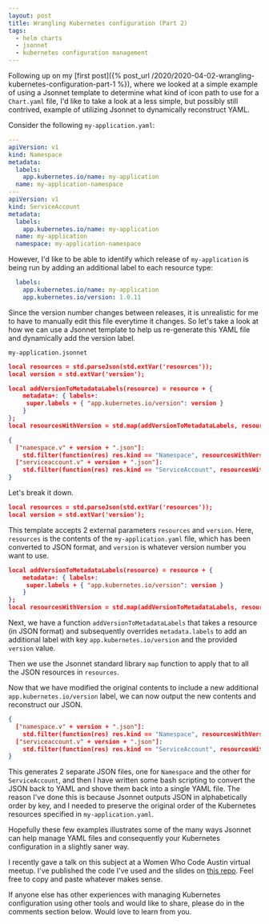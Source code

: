 ```yaml
---
layout: post
title: Wrangling Kubernetes configuration (Part 2)
tags:
  - helm charts
  - jsonnet
  - kubernetes configuration management
---
```


Following up on my [first post]({% post_url /2020/2020-04-02-wrangling-kubernetes-configuration-part-1 %}), where we looked at a simple example of using a Jsonnet template to determine what kind of icon path to use for a `Chart.yaml` file, I'd like to take a look at a less simple, but possibly still contrived, example of utilizing Jsonnet to dynamically reconstruct YAML.

Consider the following `my-application.yaml`:

```yaml
---
apiVersion: v1
kind: Namespace
metadata:
  labels:
    app.kubernetes.io/name: my-application
  name: my-application-namespace
---
apiVersion: v1
kind: ServiceAccount
metadata:
  labels:
    app.kubernetes.io/name: my-application
  name: my-application
  namespace: my-application-namespace
```

However, I'd like to be able to identify which release of `my-application` is being run by adding an additional label to each resource type:

```yaml
  labels:
    app.kubernetes.io/name: my-application
    app.kubernetes.io/version: 1.0.11
```

Since the version number changes between releases, it is unrealistic for me to have to manually edit this file everytime it changes. So let's take a look at how we can use a Jsonnet template to help us re-generate this YAML file and dynamically add the version label.

`my-application.jsonnet`
```json
local resources = std.parseJson(std.extVar('resources'));
local version = std.extVar('version');

local addVersionToMetadataLabels(resource) = resource + {
	metadata+: { labels+:
	 super.labels + { "app.kubernetes.io/version": version }
	}
};
local resourcesWithVersion = std.map(addVersionToMetadataLabels, resources);

{
  ["namespace.v" + version + ".json"]:
    std.filter(function(res) res.kind == "Namespace", resourcesWithVersion)[0],
  ["serviceaccount.v" + version + ".json"]:
    std.filter(function(res) res.kind == "ServiceAccount", resourcesWithVersion)[0]
}
```

Let's break it down.

```json
local resources = std.parseJson(std.extVar('resources'));
local version = std.extVar('version');
```

This template accepts 2 external parameters `resources` and `version`. Here, `resources` is the contents of the `my-application.yaml` file, which has been converted to JSON format, and `version` is whatever version number you want to use.

```json
local addVersionToMetadataLabels(resource) = resource + {
	metadata+: { labels+:
	 super.labels + { "app.kubernetes.io/version": version }
	}
};
local resourcesWithVersion = std.map(addVersionToMetadataLabels, resources);
```

Next, we have a function `addVersionToMetadataLabels` that takes a resource (in JSON format) and subsequently overrides `metadata.labels` to add an additional label with key `app.kubernetes.io/version` and the provided `version` value.

Then we use the Jsonnet standard library `map` function to apply that to all the JSON resources in `resources`.

Now that we have modified the original contents to include a new additional `app.kubernetes.io/version` label, we can now output the new contents and reconstruct our JSON.

```json
{
  ["namespace.v" + version + ".json"]:
    std.filter(function(res) res.kind == "Namespace", resourcesWithVersion)[0],
  ["serviceaccount.v" + version + ".json"]:
    std.filter(function(res) res.kind == "ServiceAccount", resourcesWithVersion)[0]
}
```

This generates 2 separate JSON files, one for `Namespace` and the other for `ServiceAccount`, and then I have written some bash scripting to convert the JSON back to YAML and shove them back into a single YAML file. The reason I've done this is because Jsonnet outputs JSON in alphabetically order by key, and I needed to preserve the original order of the Kubernetes resources specified in `my-application.yaml`.

Hopefully these few examples illustrates some of the many ways Jsonnet can help manage YAML files and consequently your Kubernetes configuration in a slightly saner way.

I recently gave a talk on this subject at a Women Who Code Austin virtual meetup. I've published the code I've used and the slides on [this repo](https://gitlab.com/dlbock/talks/-/tree/master/wrangling-k8s-config). Feel free to copy and paste whatever makes sense.

If anyone else has other experiences with managing Kubernetes configuration using other tools and would like to share, please do in the comments section below. Would love to learn from you.
